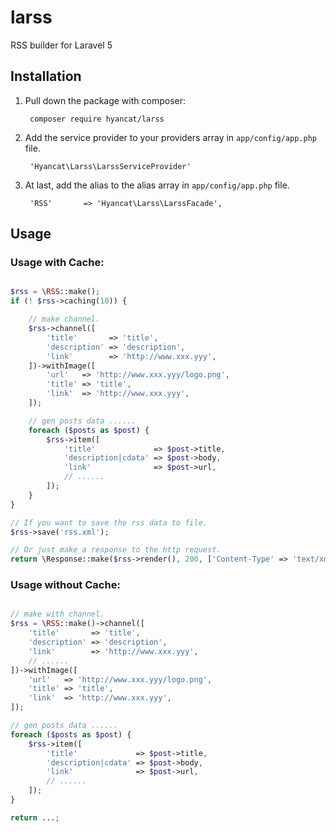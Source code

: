 # larss
RSS builder for Laravel 5

## Installation

1. Pull down the package with composer:

		composer require hyancat/larss

2. Add the service provider to your providers array in `app/config/app.php` file.

		'Hyancat\Larss\LarssServiceProvider'

3. At last, add the alias to the alias array in `app/config/app.php` file.

		'RSS'		=> 'Hyancat\Larss\LarssFacade',

## Usage

### Usage with Cache:

```php

$rss = \RSS::make();
if (! $rss->caching(10)) {

	// make channel.
	$rss->channel([
		'title'       => 'title',
		'description' => 'description',
		'link'        => 'http://www.xxx.yyy',
	])->withImage([
		'url'   => 'http://www.xxx.yyy/logo.png',
	  	'title' => 'title',
	  	'link'  => 'http://www.xxx.yyy',
	]);

	// gen posts data ......
	foreach ($posts as $post) {
		$rss->item([
			'title'             => $post->title,
			'description|cdata' => $post->body,
			'link'              => $post->url,
			// ......
		]);
	}
}

// If you want to save the rss data to file.
$rss->save('rss.xml');

// Or just make a response to the http request.
return \Response::make($rss->render(), 200, ['Content-Type' => 'text/xml']);

```

### Usage without Cache:

```php

// make with channel.
$rss = \RSS::make()->channel([
	'title'       => 'title',
	'description' => 'description',
	'link'        => 'http://www.xxx.yyy',
	// ......
])->withImage([
	'url'   => 'http://www.xxx.yyy/logo.png',
	'title' => 'title',
	'link'  => 'http://www.xxx.yyy',
]);

// gen posts data ......
foreach ($posts as $post) {
	$rss->item([
		'title'             => $post->title,
		'description|cdata' => $post->body,
		'link'              => $post->url,
		// ......
	]);
}

return ...;

```
